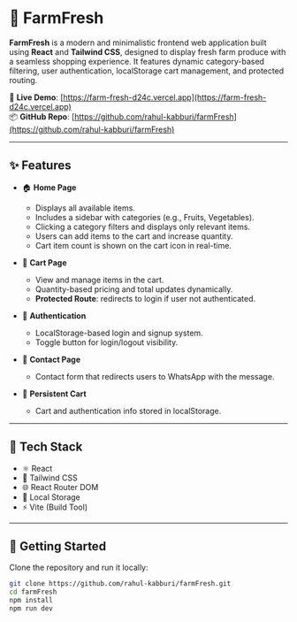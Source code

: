 # 🥬 FarmFresh

**FarmFresh** is a modern and minimalistic frontend web application built using **React** and **Tailwind CSS**, designed to display fresh farm produce with a seamless shopping experience. It features dynamic category-based filtering, user authentication, localStorage cart management, and protected routing.

🔗 **Live Demo**: [https://farm-fresh-d24c.vercel.app](https://farm-fresh-d24c.vercel.app)  
📦 **GitHub Repo**: [https://github.com/rahul-kabburi/farmFresh](https://github.com/rahul-kabburi/farmFresh)

---

## ✨ Features

- 🏠 **Home Page**
  - Displays all available items.
  - Includes a sidebar with categories (e.g., Fruits, Vegetables).
  - Clicking a category filters and displays only relevant items.
  - Users can add items to the cart and increase quantity.
  - Cart item count is shown on the cart icon in real-time.

- 🛒 **Cart Page**
  - View and manage items in the cart.
  - Quantity-based pricing and total updates dynamically.
  - **Protected Route**: redirects to login if user not authenticated.

- 🔐 **Authentication**
  - LocalStorage-based login and signup system.
  - Toggle button for login/logout visibility.

- 📩 **Contact Page**
  - Contact form that redirects users to WhatsApp with the message.

- 💾 **Persistent Cart**
  - Cart and authentication info stored in localStorage.

---

## 🧪 Tech Stack

- ⚛️ React
- 💨 Tailwind CSS
- 🌐 React Router DOM
- 💾 Local Storage
- ⚡ Vite (Build Tool)

---

## 🚀 Getting Started

Clone the repository and run it locally:

```bash
git clone https://github.com/rahul-kabburi/farmFresh.git
cd farmFresh
npm install
npm run dev
